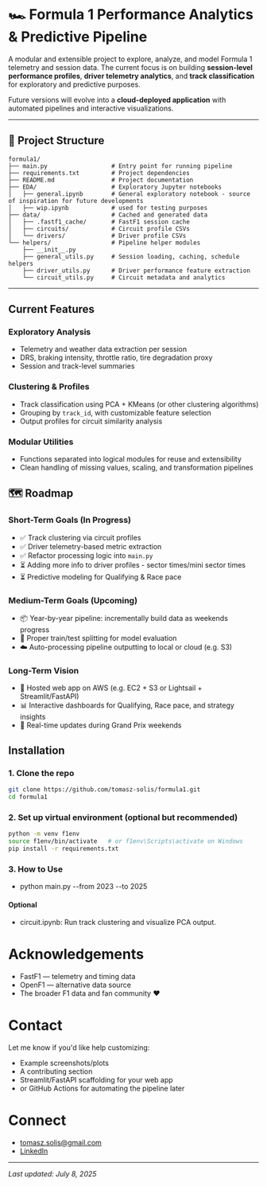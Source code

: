# 🏎️ Formula 1 Performance Analytics & Predictive Pipeline

A modular and extensible project to explore, analyze, and model Formula 1 telemetry and session data. The current focus is on building **session-level performance profiles**, **driver telemetry analytics**, and **track classification** for exploratory and predictive purposes.

Future versions will evolve into a **cloud-deployed application** with automated pipelines and interactive visualizations.

---

## 📌 Project Structure

```
formula1/
├── main.py                  # Entry point for running pipeline
├── requirements.txt         # Project dependencies
├── README.md                # Project documentation
├── EDA/                     # Exploratory Jupyter notebooks
│   ├── general.ipynb        # General exploratory notebook - source of inspiration for future developments
│   ├── wip.ipynb            # used for testing purposes
├── data/                    # Cached and generated data
│   ├── .fastf1_cache/       # FastF1 session cache
│   ├── circuits/            # Circuit profile CSVs
│   └── drivers/             # Driver profile CSVs
└── helpers/                 # Pipeline helper modules
    ├── __init__.py
    ├── general_utils.py     # Session loading, caching, schedule helpers
    ├── driver_utils.py      # Driver performance feature extraction
    └── circuit_utils.py     # Circuit metadata and analytics
```

---

## Current Features

### Exploratory Analysis
- Telemetry and weather data extraction per session
- DRS, braking intensity, throttle ratio, tire degradation proxy
- Session and track-level summaries

### Clustering & Profiles
- Track classification using PCA + KMeans (or other clustering algorithms)
- Grouping by `track_id`, with customizable feature selection
- Output profiles for circuit similarity analysis

### Modular Utilities
- Functions separated into logical modules for reuse and extensibility
- Clean handling of missing values, scaling, and transformation pipelines


## 🗺️ Roadmap

### Short-Term Goals (In Progress)
- ✅ Track clustering via circuit profiles
- ✅ Driver telemetry-based metric extraction
- ✅ Refactor processing logic into `main.py`
- ⏳ Adding more info to driver profiles - sector times/mini sector times
- ⏳ Predictive modeling for Qualifying & Race pace

### Medium-Term Goals (Upcoming)
- 📦 Year-by-year pipeline: incrementally build data as weekends progress
- 🧪 Proper train/test splitting for model evaluation
- ☁️ Auto-processing pipeline outputting to local or cloud (e.g. S3)

### Long-Term Vision
- 🚀 Hosted web app on AWS (e.g. EC2 + S3 or Lightsail + Streamlit/FastAPI)
- 📊 Interactive dashboards for Qualifying, Race pace, and strategy insights
- 🏁 Real-time updates during Grand Prix weekends

## Installation

### 1. Clone the repo
```bash
git clone https://github.com/tomasz-solis/formula1.git
cd formula1
```

### 2. Set up virtual environment (optional but recommended)
```bash
python -m venv f1env
source f1env/bin/activate   # or f1env\Scripts\activate on Windows
pip install -r requirements.txt
```

### 3. How to Use
- python main.py --from 2023 --to 2025
#### Optional
- circuit.ipynb: Run track clustering and visualize PCA output.

# Acknowledgements
- FastF1 — telemetry and timing data
- OpenF1 — alternative data source
- The broader F1 data and fan community ❤️

# Contact

Let me know if you'd like help customizing:
- Example screenshots/plots
- A contributing section
- Streamlit/FastAPI scaffolding for your web app
- or GitHub Actions for automating the pipeline later

# Connect
- tomasz.solis@gmail.com
- [LinkedIn](https://www.linkedin.com/in/tomaszsolis/)

---
_Last updated: July 8, 2025_
